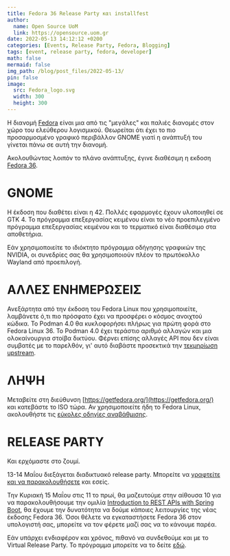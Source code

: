 ```yaml
---
title: Fedora 36 Release Party και installfest
author:
  name: Open Source UoM
  link: https://opensource.uom.gr
date: 2022-05-13 14:12:12 +0200
categories: [Events, Release Party, Fedora, Blogging]
tags: [event, release party, fedora, developer]
math: false
mermaid: false
img_path: /blog/post_files/2022-05-13/
pin: false
image:
  src: Fedora_logo.svg
  width: 300
  height: 300
---
```


Η διανομή [Fedora](https://getfedora.org/) είναι μια από τις "μεγάλες" και παλιές διανομές στον χώρο του ελεύθερου λογισμικού. Θεωρείται ότι έχει το πιο προσαρμοσμένο γραφικό περιβάλλον GNOME γιατί η ανάπτυξή του γίνεται πάνω σε αυτή την διανομή.

Ακολουθώντας λοιπόν το πλάνο ανάπτυξης, έγινε διαθέσιμη η εκδοση [Fedora 36](https://fedoramagazine.org/announcing-fedora-36/). 

# GNOME 

Η έκδοση που διαθέτει είναι η 42. Πολλές εφαρμογές έχουν υλοποιηθεί σε GTK 4. Το πρόγραμμα επεξεργασίας κειμένου είναι το νέο προεπιλεγμένο πρόγραμμα επεξεργασίας κειμένου και το τερματικό είναι διαθέσιμο στα αποθετήρια.

Εάν χρησιμοποιείτε το ιδιόκτητο πρόγραμμα οδήγησης γραφικών της NVIDIA, οι συνεδρίες σας θα χρησιμοποιούν πλέον το πρωτόκολλο Wayland από προεπιλογή.

# ΑΛΛΕΣ ΕΝΗΜΕΡΩΣΕΙΣ

Ανεξάρτητα από την έκδοση του Fedora Linux που χρησιμοποιείτε, λαμβάνετε ό,τι πιο πρόσφατο έχει να προσφέρει ο κόσμος ανοιχτού κώδικα. Το Podman 4.0 θα κυκλοφορήσει πλήρως για πρώτη φορά στο Fedora Linux 36. Το Podman 4.0 έχει τεράστιο αριθμό αλλαγών και μια ολοκαίνουργια στοίβα δικτύου. Φέρνει επίσης αλλαγές API που δεν είναι συμβατές με το παρελθόν, γι' αυτό διαβάστε προσεκτικά την [τεκμηρίωση upstream](https://podman.io/releases/2022/02/22/podman-release-v4.0.0.html).

# ΛΗΨΗ

Μεταβείτε στη διεύθυνση [https://getfedora.org/](https://getfedora.org/) και κατεβάστε το ISO τώρα. Αν χρησιμοποιείτε ήδη το Fedora Linux, ακολουθήστε τις [εύκολες οδηγίες αναβάθμισης](https://docs.fedoraproject.org/en-US/quick-docs/upgrading/).

# RELEASE PARTY

Και ερχόμαστε στο ζουμί.

13-14 Μαΐου διεξάγεται διαδικτυακό release party. Μπορείτε να [γραφτείτε και να παρακολουθήσετε](https://hopin.com/events/fedora-linux-36-release-party/registration) και εσείς.

Την Κυριακή 15 Μαΐου στις 11 το πρωί, θα μαζευτούμε στην αίθουσα 10 για να παρακολουθήσουμε την ομιλία [Introduction to REST APIs with Spring Boot](https://fb.me/e/1LrkeBgGp), θα έχουμε την δυνατότητα να δούμε κάποιες λειτουργίες της νέας έκδοσης Fedora 36. Όσοι θέλετε να εγκαταστήσετε Fedora 36 στον υπολογιστή σας, μπορείτε να τον φέρετε μαζί σας να το κάνουμε παρέα.

Εάν υπάρχει ενδιαφέρον και χρόνος, πιθανό να συνδεθούμε και με το Virtual Release Party. Το πρόγραμμα μπορείτε να το δείτε [εδώ](https://fedoraproject.org/wiki/Fedora_Linux_36_Release_Party_Schedule ).
